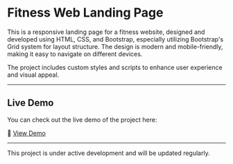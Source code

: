 # Fitness Web Landing Page

This is a responsive landing page for a fitness website, designed and developed using HTML, CSS, and Bootstrap, especially utilizing Bootstrap's Grid system for layout structure. The design is modern and mobile-friendly, making it easy to navigate on different devices.

The project includes custom styles and scripts to enhance user experience and visual appeal.

---

## Live Demo

You can check out the live demo of the project here:

🔗 [View Demo](https://hossein1075.github.io/Landing-Page/)

---

This project is under active development and will be updated regularly.
